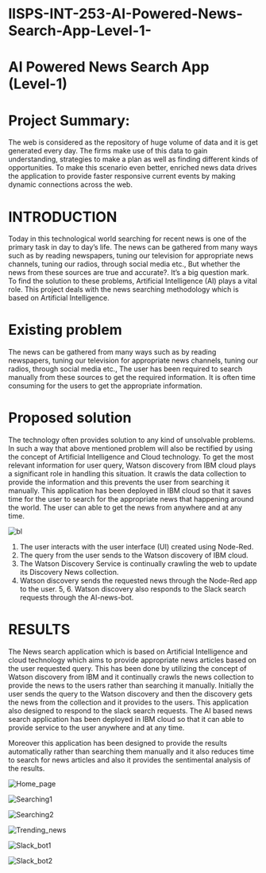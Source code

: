 # llSPS-INT-253-AI-Powered-News-Search-App-Level-1-
# AI Powered News Search App (Level-1)
# Project Summary:
  The web is considered as the repository of huge volume of data and it is get generated every day. The firms make use of this data to gain understanding, strategies to make a plan as well as finding different kinds of opportunities. To make this scenario even better, enriched news data drives the application to provide faster responsive current events by making dynamic connections across the web.

# INTRODUCTION
  Today in this technological world searching for recent news is one of the primary task in day to day’s life. The news  can be gathered from many ways  such as by reading newspapers, tuning our television for appropriate news channels, tuning our radios, through social media etc., But whether the news from these sources are true and accurate?. It’s a big question mark. To find the solution to these problems, Artificial Intelligence (AI) plays a vital role. This project deals with the news searching methodology which is based on Artificial Intelligence.

# Existing problem
  The news can be gathered from many ways such as by reading newspapers, tuning our television for appropriate news channels, tuning our radios, through social media etc., The user has been required to search manually from these sources to get the required information. It is often time consuming for the users to get the appropriate information.

# Proposed solution
  The technology often provides solution to any kind of unsolvable problems. In such a way that above mentioned problem will also be rectified by using the concept of Artificial Intelligence and Cloud technology. To get the most relevant information for user query, Watson discovery from IBM cloud plays a significant role in handling this situation. It crawls the data collection to provide the information and this prevents the user from searching it manually. This application has been deployed in IBM cloud so that it saves time for the user to search for the appropriate news that happening around the world. The user can able to get the news from anywhere and at any time.

![bl](https://user-images.githubusercontent.com/29342375/82158010-a5159380-98a2-11ea-9712-fd254acfddcf.JPG)

1.  The user interacts with the user interface (UI) created using Node-Red.
2.  The query from the user sends to the Watson discovery of IBM cloud.
3.  The Watson Discovery Service is continually crawling the web to update its Discovery News collection.
4.  Watson discovery sends the requested news through the Node-Red app to the user. 
5, 6. Watson discovery also responds to the Slack search requests through the AI-news-bot.

# RESULTS
  The News search application which is based on Artificial Intelligence and cloud technology which aims to provide appropriate news articles based on the user requested query. This has been done by utilizing the concept of Watson discovery from IBM and it continually crawls the news collection to provide the news to the users rather than searching it manually. Initially the user sends the query to the Watson discovery and then the discovery gets the news from the collection and it provides to the users. This application also designed to respond to the slack search requests. The AI based news search application has been deployed in IBM cloud so that it can able to provide service to the user anywhere and at any time.<br>
  
  Moreover this application has been designed to provide the results automatically rather than searching them manually and it also reduces time to search for news articles and also it provides the sentimental analysis of the results.


![Home_page](https://user-images.githubusercontent.com/29342375/82158186-f1150800-98a3-11ea-9d04-bd395713ff7d.JPG)

![Searching1](https://user-images.githubusercontent.com/29342375/82158195-01c57e00-98a4-11ea-83d7-3ebceac4eed1.JPG)

![Searching2](https://user-images.githubusercontent.com/29342375/82158194-feca8d80-98a3-11ea-82d8-53a2c68af393.JPG)

![Trending_news](https://user-images.githubusercontent.com/29342375/82158200-0b4ee600-98a4-11ea-99eb-ba1965f0b51f.JPG)

![Slack_bot1](https://user-images.githubusercontent.com/29342375/82158217-186bd500-98a4-11ea-8da3-dc0712258518.JPG)

![Slack_bot2](https://user-images.githubusercontent.com/29342375/82158221-1ace2f00-98a4-11ea-86ed-b1752d0583d4.JPG)



